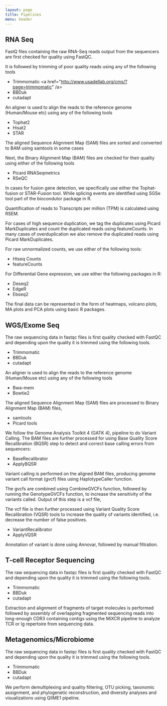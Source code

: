 ```yaml
---
layout: page
title: Pipelines
menu: header
---
```


## **RNA Seq**

FastQ files containing the raw RNA-Seq reads output from the sequencers are first checked for quality using FastQC. 

It is followed by trimming of poor quality reads using any of the following tools

* Trimmomatic <a href="http://www.usadellab.org/cms/?page=trimmomatic" /a>
* BBDuk
* cutadapt

An aligner is used to align the reads to the reference genome (Human/Mouse etc) using any of the following tools
*	Tophat2
*	Hisat2
*	STAR

The aligned Sequence Alignment Map (SAM) files are sorted and converted to BAM using samtools in some cases

Next, the Binary Alignment Map (BAM) files are checked for their quality using either of the following tools
*	Picard RNASeqmetrics
*	RSeQC

In cases for fusion gene detection, we specifically use either the Tophat-fusion or STAR-Fusion tool. While splicing events are identified using SGSe tool part of the biocondutor package in R.

Quantification of reads to Transcripts per million (TPM) is calculated using RSEM.

For cases of high sequence duplication, we tag the duplicates using Picard MarkDuplicates and count the duplicated reads using featureCounts. In many cases of overduplication we also remove the duplicated reads using Picard MarkDuplicates.

For raw unnormalized counts, we use either of the following tools:
*	Htseq Counts
*	featureCounts


For Differential Gene expression, we use either the following packages in R:
*	Deseq2
*	EdgeR
*	Ebseq2

The final data can be represented in the form of heatmaps, volcano plots, MA plots and PCA plots using basic R packages. 


## **WGS/Exome Seq**

The raw sequencing data in fastqc files is first quality checked with FastQC and depending upon the quality it is trimmed using the following tools.
* Trimmomatic 
* BBDuk
* cutadapt

An aligner is used to align the reads to the reference genome (Human/Mouse etc) using any of the following tools
*	Bwa-mem
*	Bowtie2

The aligned Sequence Alignment Map (SAM) files are processed  to Binary Alignment Map (BAM) files, 
*	samtools  
*	Picard tools

We follow the Genome Analysis Toolkit 4 (GATK 4),  pipeline to do Variant Calling. The BAM files are further processed for using Base Quality Score Recalibration (BQSR) step to detect and correct base calling errors from sequencers:
*	BaseRecalibrator
*	ApplyBQSR

Variant calling is performed on the aligned BAM files, producing genome variant call format (gvcf) files using HaplotypeCaller function.

The gvcfs are combined using CombineGVCFs function, followed by running the GenotypeGVCFs function, to increase the sensitivity of the variants called. Output of this step is a vcf file,

The vcf file is then further processed  using Variant Quality Score Recalibration (VQSR) tools to increase the quality of variants identified, i.e. decrease the number of false positives. 

*	VariantRecalibrator 
*	ApplyVQSR 

Annotation of variant is done using Annovar, followed by manual filtration.


## **T-cell Receptor Sequencing**

The raw sequencing data in fastqc files is first quality checked with FastQC and depending upon the quality it is trimmed using the following tools.
* Trimmomatic 
* BBDuk
* cutadapt

Extraction and alignment of fragments of target molecules is performed followed by assembly of overlapping fragmented sequencing reads into long-enough CDR3 containing contigs using the MiXCR pipeline to analyze TCR or Ig repertoire from sequencing data.

## **Metagenomics/Microbiome**

The raw sequencing data in fastqc files is first quality checked with FastQC and depending upon the quality it is trimmed using the following tools.
* Trimmomatic 
* BBDuk
* cutadapt

We perform demultiplexing and quality filtering, OTU picking, taxonomic assignment, and phylogenetic reconstruction, and diversity analyses and visualizations using QIIME1 pipeline.
